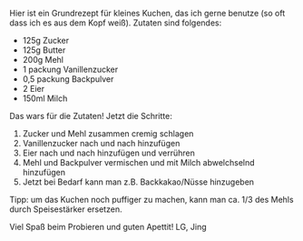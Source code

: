 Hier ist ein Grundrezept für kleines Kuchen, das ich gerne benutze (so oft dass ich es aus dem Kopf weiß). Zutaten sind folgendes: 
- 125g Zucker
- 125g Butter
- 200g Mehl
- 1 packung Vanillenzucker
- 0,5 packung Backpulver
- 2 Eier
- 150ml Milch

Das wars für die Zutaten! 
Jetzt die Schritte:
1. Zucker und Mehl zusammen cremig schlagen
2. Vanillenzucker nach und nach hinzufügen
3. Eier nach und nach hinzufügen und verrühren
4. Mehl und Backpulver vermischen und mit Milch abwelchselnd hinzufügen
5. Jetzt bei Bedarf kann man z.B. Backkakao/Nüsse hinzugeben

Tipp: um das Kuchen noch puffiger zu machen, kann man ca. 1/3 des Mehls durch Speisestärker ersetzen.

Viel Spaß beim Probieren und guten Apettit! LG, Jing 
